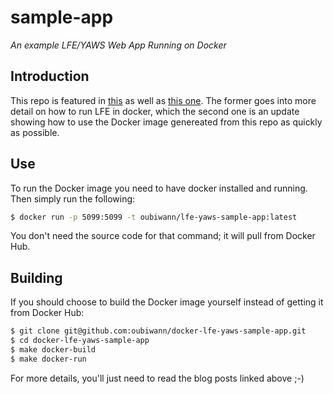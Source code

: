 # sample-app

*An example LFE/YAWS Web App Running on Docker*

## Introduction

This repo is featured in
[this](http://blog.lfe.io/tutorials/2014/12/07/1837-running-lfe-in-docker/) as
well as
[this one](http://blog.lfe.io/tutorials/2015/11/28/2110-lfe-yaws-docker-update/).
The former goes into more detail on how to run LFE in docker, which the second
one is an update showing how to use the Docker image genereated from this repo
as quickly as possible.

## Use

To run the Docker image you need to have docker installed and running. Then
simply run the following:

```bash
$ docker run -p 5099:5099 -t oubiwann/lfe-yaws-sample-app:latest
```

You don't need the source code for that command; it will pull from Docker Hub.


## Building

If you should choose to build the Docker image yourself instead of getting it
from Docker Hub:

```bash
$ git clone git@github.com:oubiwann/docker-lfe-yaws-sample-app.git
$ cd docker-lfe-yaws-sample-app
$ make docker-build
$ make docker-run
```

For more details, you'll just need to read the blog posts linked above ;-)
